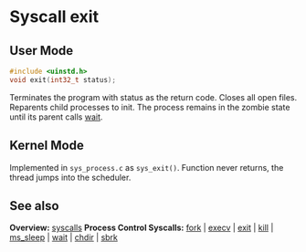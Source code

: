 # Syscall exit

## User Mode

```C
#include <uinstd.h>
void exit(int32_t status);
```

Terminates the program with status as the return code.
Closes all open files. 
Reparents child processes to init.
The process remains in the zombie state until its parent calls [wait](wait.md).

## Kernel Mode

Implemented in `sys_process.c` as `sys_exit()`. Function never returns, the thread jumps into the scheduler.

## See also

**Overview:** [syscalls](syscalls.md)
**Process Control Syscalls:**
[fork](fork.md) | [execv](execv.md) | [exit](exit.md) | [kill](kill.md) | [ms_sleep](ms_sleep.md) | [wait](wait.md) | [chdir](chdir.md) | [sbrk](sbrk.md)
